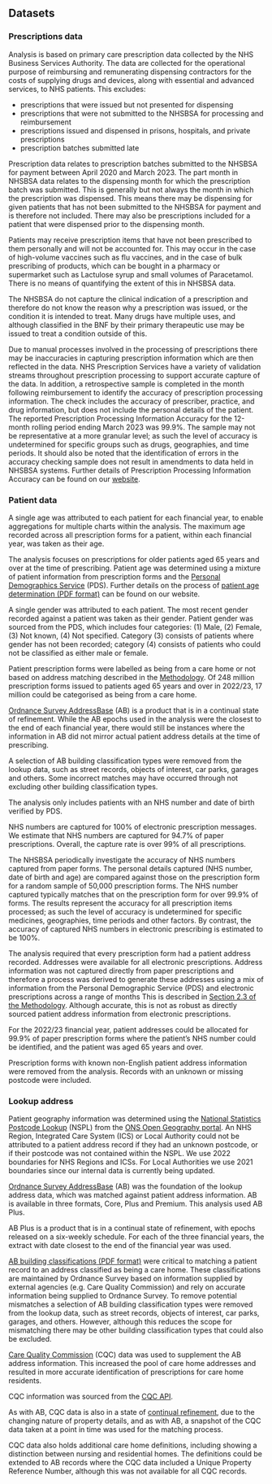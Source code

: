 ## Datasets

### Prescriptions data

Analysis is based on primary care prescription data collected by the NHS Business Services Authority. The data are collected for the operational purpose of reimbursing and remunerating dispensing contractors for the costs of supplying drugs and devices, along with essential and advanced services, to NHS patients. This excludes:
  *	prescriptions that were issued but not presented for dispensing
  *	prescriptions that were not submitted to the NHSBSA for processing and reimbursement
  *	prescriptions issued and dispensed in prisons, hospitals, and private prescriptions
  *	prescription batches submitted late

Prescription data relates to prescription batches submitted to the NHSBSA for payment between April 2020 and March 2023. The part month in NHSBSA data relates to the dispensing month for which the prescription batch was submitted. This is generally but not always the month in which the prescription was dispensed. This means there may be dispensing for given patients that has not been submitted to the NHSBSA for payment and is therefore not included. There may also be prescriptions included for a patient that were dispensed prior to the dispensing month.

Patients may receive prescription items that have not been prescribed to them personally and will not be accounted for. This may occur in the case of high-volume vaccines such as flu vaccines, and in the case of bulk prescribing of products, which can be bought in a pharmacy or supermarket such as Lactulose syrup and small volumes of Paracetamol. There is no means of quantifying the extent of this in NHSBSA data.

The NHSBSA do not capture the clinical indication of a prescription and therefore do not know the reason why a prescription was issued, or the condition it is intended to treat. Many drugs have multiple uses, and although classified in the BNF by their primary therapeutic use may be issued to treat a condition outside of this.

Due to manual processes involved in the processing of prescriptions there may be inaccuracies in capturing prescription information which are then reflected in the data. NHS Prescription Services have a variety of validation streams throughout prescription processing to support accurate capture of the data. In addition, a retrospective sample is completed in the month following reimbursement to identify the accuracy of prescription processing information. The check includes the accuracy of prescriber, practice, and drug information, but does not include the personal details of the patient. The reported Prescription Processing Information Accuracy for the 12-month rolling period ending March 2023 was 99.9%. The sample may not be representative at a more granular level; as such the level of accuracy is undetermined for specific groups such as drugs, geographies, and time periods. It should also be noted that the identification of errors in the accuracy checking sample does not result in amendments to data held in NHSBSA systems. Further details of Prescription Processing Information Accuracy can be found on our [website](https://www.nhsbsa.nhs.uk/pharmacies-gp-practices-and-appliance-contractors/payments-and-pricing/how-we-process-prescriptions).

### Patient data

A single age was attributed to each patient for each financial year, to enable aggregations for multiple charts within the analysis. The maximum age recorded across all prescription forms for a patient, within each financial year, was taken as their age.

The analysis focuses on prescriptions for older patients aged 65 years and over at the time of prescribing. Patient age was determined using a mixture of patient information from prescription forms and the [Personal Demographics Service](https://digital.nhs.uk/services/demographics) (PDS). Further details on the process of [patient age determination (PDF format)](https://www.nhsbsa.nhs.uk/sites/default/files/2018-02/180115%20Age%20Logic%20Summary%20Flow%20Chart%20-%20Revised%20Layout.pdf) can be found on our website.

A single gender was attributed to each patient. The most recent gender recorded against a patient was taken as their gender. Patient gender was sourced from the PDS, which includes four categories: (1) Male, (2) Female, (3) Not known, (4) Not specified. Category (3) consists of patients where gender has not been recorded; category (4) consists of patients who could not be classified as either male or female.

Patient prescription forms were labelled as being from a care home or not based on address matching described in the [Methodology](https://rpubs.com/nhsbsa-data-analytics/methodology). Of 248 million prescription forms issued to patients aged 65 years and over in 2022/23, 17 million could be categorised as being from a care home.

[Ordnance Survey AddressBase](https://www.ordnancesurvey.co.uk/business-government/products/addressbase) (AB) is a product that is in a continual state of refinement. While the AB epochs used in the analysis were the closest to the end of each financial year, there would still be instances where the information in AB did not mirror actual patient address details at the time of prescribing.

A selection of AB building classification types were removed from the lookup data, such as street records, objects of interest, car parks, garages and others. Some incorrect matches may have occurred through not excluding other building classification types.

The analysis only includes patients with an NHS number and date of birth verified by PDS.

NHS numbers are captured for 100% of electronic prescription messages. We estimate that NHS numbers are captured for 94.7% of paper prescriptions. Overall, the capture rate is over 99% of all prescriptions.

The NHSBSA periodically investigate the accuracy of NHS numbers captured from paper forms. The personal details captured (NHS number, date of birth and age) are compared against those on the prescription form for a random sample of 50,000 prescription forms. The NHS number captured typically matches that on the prescription form for over 99.9% of forms. The results represent the accuracy for all prescription items processed; as such the level of accuracy is undetermined for specific medicines, geographies, time periods and other factors. By contrast, the accuracy of captured NHS numbers in electronic prescribing is estimated to be 100%.

The analysis required that every prescription form had a patient address recorded. Addresses were available for all electronic prescriptions. Address information was not captured directly from paper prescriptions and therefore a process was derived to generate these addresses using a mix of information from the Personal Demographic Service (PDS) and electronic prescriptions across a range of months This is described in [Section 2.3 of the Methodology](https://rpubs.com/nhsbsa-data-analytics/methodology). Although accurate, this is not as robust as directly sourced patient address information from electronic prescriptions.

For the 2022/23 financial year, patient addresses could be allocated for 99.9% of paper prescription forms where the patient’s NHS number could be identified, and the patient was aged 65 years and over.

Prescription forms with known non-English patient address information were removed from the analysis. Records with an unknown or missing postcode were included.

### Lookup address

Patient geography information was determined using the [National Statistics Postcode Lookup](https://geoportal.statistics.gov.uk/datasets/9ac0331178b0435e839f62f41cc61c16/about) (NSPL) from the [ONS Open Geography portal](https://geoportal.statistics.gov.uk/). An NHS Region, Integrated Care System (ICS) or Local Authority could not be attributed to a patient address record if they had an unknown postcode, or if their postcode was not contained within the NSPL. We use 2022 boundaries for NHS Regions and ICSs. For Local Authorities we use 2021 boundaries since our internal data is currently being updated. 

[Ordnance Survey AddressBase](https://www.ordnancesurvey.co.uk/business-government/products/addressbase) (AB) was the foundation of the lookup address data, which was matched against patient address information. AB is available in three formats, Core, Plus and Premium. This analysis used AB Plus.

AB Plus is a product that is in a continual state of refinement, with epochs released on a six-weekly schedule. For each of the three financial years, the extract with date closest to the end of the financial year was used.

[AB building classifications (PDF format)](https://www.ordnancesurvey.co.uk/documents/product-support/tech-spec/addressbase-technical-specification.pdf) were critical to matching a patient record to an address classified as being a care home. These classifications are maintained by Ordnance Survey based on information supplied by external agencies (e.g. Care Quality Commission) and rely on accurate information being supplied to Ordnance Survey. To remove potential mismatches a selection of AB building classification types were removed from the lookup data, such as street records, objects of interest, car parks, garages, and others. However, although this reduces the scope for mismatching there may be other building classification types that could also be excluded.

[Care Quality Commission](https://www.cqc.org.uk/) (CQC) data was used to supplement the AB address information. This increased the pool of care home addresses and resulted in more accurate identification of prescriptions for care home residents.

CQC information was sourced from the [CQC API](https://anypoint.mulesoft.com/exchange/portals/care-quality-commission-5/4d36bd23-127d-4acf-8903-ba292ea615d4/cqc-syndication-1/).

As with AB, CQC data is also in a state of [continual refinement](https://www.cqc.org.uk/what-we-do/how-we-use-information/how-we-use-information), due to the changing nature of property details, and as with AB, a snapshot of the CQC data taken at a point in time was used for the matching process.

CQC data also holds additional care home definitions, including showing a distinction between nursing and residential homes. The definitions could be extended to AB records where the CQC data included a Unique Property Reference Number, although this was not available for all CQC records.
